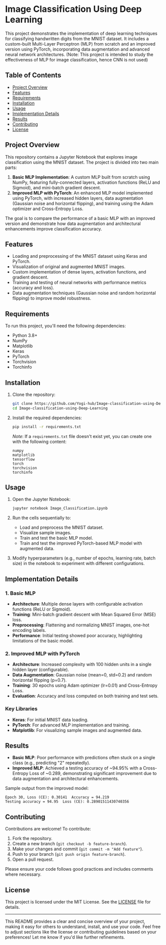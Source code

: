 # Image Classification Using Deep Learning

This project demonstrates the implementation of deep learning techniques for classifying handwritten digits from the MNIST dataset. It includes a custom-built Multi-Layer Perceptron (MLP) from scratch and an improved version using PyTorch, incorporating data augmentation and advanced neural network architectures. (Note: This project is intended to study the effectiveness of MLP for image classification, hence CNN is not used)

## Table of Contents
- [Project Overview](#project-overview)
- [Features](#features)
- [Requirements](#requirements)
- [Installation](#installation)
- [Usage](#usage)
- [Implementation Details](#implementation-details)
- [Results](#results)
- [Contributing](#contributing)
- [License](#license)

## Project Overview
This repository contains a Jupyter Notebook that explores image classification using the MNIST dataset. The project is divided into two main parts:
1. **Basic MLP Implementation**: A custom MLP built from scratch using NumPy, featuring fully-connected layers, activation functions (ReLU and Sigmoid), and mini-batch gradient descent.
2. **Improved MLP with PyTorch**: An enhanced MLP model implemented using PyTorch, with increased hidden layers, data augmentation (Gaussian noise and horizontal flipping), and training using the Adam optimizer and Cross-Entropy Loss.

The goal is to compare the performance of a basic MLP with an improved version and demonstrate how data augmentation and architectural enhancements improve classification accuracy.

## Features
- Loading and preprocessing of the MNIST dataset using Keras and PyTorch.
- Visualization of original and augmented MNIST images.
- Custom implementation of dense layers, activation functions, and gradient descent.
- Training and testing of neural networks with performance metrics (accuracy and loss).
- Data augmentation techniques (Gaussian noise and random horizontal flipping) to improve model robustness.

## Requirements
To run this project, you'll need the following dependencies:
- Python 3.8+
- NumPy
- Matplotlib
- Keras
- PyTorch
- Torchvision
- Torchinfo

## Installation
1. Clone the repository:
   ```bash
   git clone https://github.com/Yogi-hub/Image-classification-using-Deep-Learning.git
   cd Image-classification-using-Deep-Learning
   ```
2. Install the required dependencies:
   ```bash
   pip install -r requirements.txt
   ```
   *Note*: If a `requirements.txt` file doesn't exist yet, you can create one with the following content:
   ```
   numpy
   matplotlib
   tensorflow
   torch
   torchvision
   torchinfo
   ```

## Usage
1. Open the Jupyter Notebook:
   ```bash
   jupyter notebook Image_Classification.ipynb
   ```
2. Run the cells sequentially to:
   - Load and preprocess the MNIST dataset.
   - Visualize sample images.
   - Train and test the basic MLP model.
   - Train and test the improved PyTorch-based MLP model with augmented data.

3. Modify hyperparameters (e.g., number of epochs, learning rate, batch size) in the notebook to experiment with different configurations.

## Implementation Details
### 1. Basic MLP
- **Architecture**: Multiple dense layers with configurable activation functions (ReLU or Sigmoid).
- **Training**: Mini-batch gradient descent with Mean Squared Error (MSE) loss.
- **Preprocessing**: Flattening and normalizing MNIST images, one-hot encoding labels.
- **Performance**: Initial testing showed poor accuracy, highlighting limitations of the basic model.

### 2. Improved MLP with PyTorch
- **Architecture**: Increased complexity with 100 hidden units in a single hidden layer (configurable).
- **Data Augmentation**: Gaussian noise (mean=0, std=0.2) and random horizontal flipping (p=0.7).
- **Training**: 30 epochs using Adam optimizer (lr=0.01) and Cross-Entropy Loss.
- **Evaluation**: Accuracy and loss computed on both training and test sets.

### Key Libraries
- **Keras**: For initial MNIST data loading.
- **PyTorch**: For advanced MLP implementation and training.
- **Matplotlib**: For visualizing sample images and augmented data.

## Results
- **Basic MLP**: Poor performance with predictions often stuck on a single class (e.g., predicting "2" repeatedly).
- **Improved MLP**: Achieved a testing accuracy of ~94.95% with a Cross-Entropy Loss of ~0.289, demonstrating significant improvement due to data augmentation and architectural enhancements.

Sample output from the improved model:
```
Epoch 30, Loss (CE): 0.30141  Accuracy = 94.219
Testing accuracy = 94.95  Loss (CE): 0.28901511430740356
```

## Contributing
Contributions are welcome! To contribute:
1. Fork the repository.
2. Create a new branch (`git checkout -b feature-branch`).
3. Make your changes and commit (`git commit -m "Add feature"`).
4. Push to your branch (`git push origin feature-branch`).
5. Open a pull request.

Please ensure your code follows good practices and includes comments where necessary.

## License
This project is licensed under the MIT License. See the [LICENSE](LICENSE) file for details.

---

This README provides a clear and concise overview of your project, making it easy for others to understand, install, and use your code. Feel free to adjust sections like the license or contributing guidelines based on your preferences! Let me know if you'd like further refinements.
